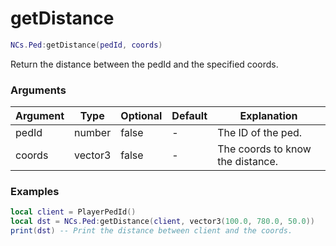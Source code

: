 # getDistance

```lua
NCs.Ped:getDistance(pedId, coords)
```
Return the distance between the pedId and the specified coords.

### Arguments
| Argument | Type    | Optional | Default | Explanation                      |
|----------|---------|----------|---------|----------------------------------|
| pedId    | number  | false    | -       | The ID of the ped.               |
| coords   | vector3 | false    | -       | The coords to know the distance. |

### Examples
```lua
local client = PlayerPedId()
local dst = NCs.Ped:getDistance(client, vector3(100.0, 780.0, 50.0))
print(dst) -- Print the distance between client and the coords.
```